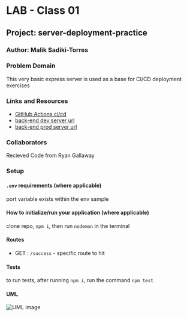 # LAB - Class 01

## Project: server-deployment-practice

### Author: Malik Sadiki-Torres

### Problem Domain

This very basic express server is used as a base for CI/CD deployment exercises

### Links and Resources

- [GitHub Actions ci/cd](https://github.com/rkgallaway/server-deployment-practice-d51/actions)
- [back-end dev server url](https://server-deployment-practice-piak.onrender.com)
- [back-end prod server url](https://server-deployment-practice-prod-93gr.onrender.com)

### Collaborators

Recieved Code from Ryan Gallaway
### Setup

#### `.env` requirements (where applicable)

port variable exists within the env sample


#### How to initialize/run your application (where applicable)

clone repo, `npm i`, then run `nodemon` in the terminal

#### Routes

- GET : `/success` - specific route to hit

#### Tests

to run tests, after running `npm i`, run the command `npm test`

#### UML

![UML image](./assets//example-server-uml.png)
